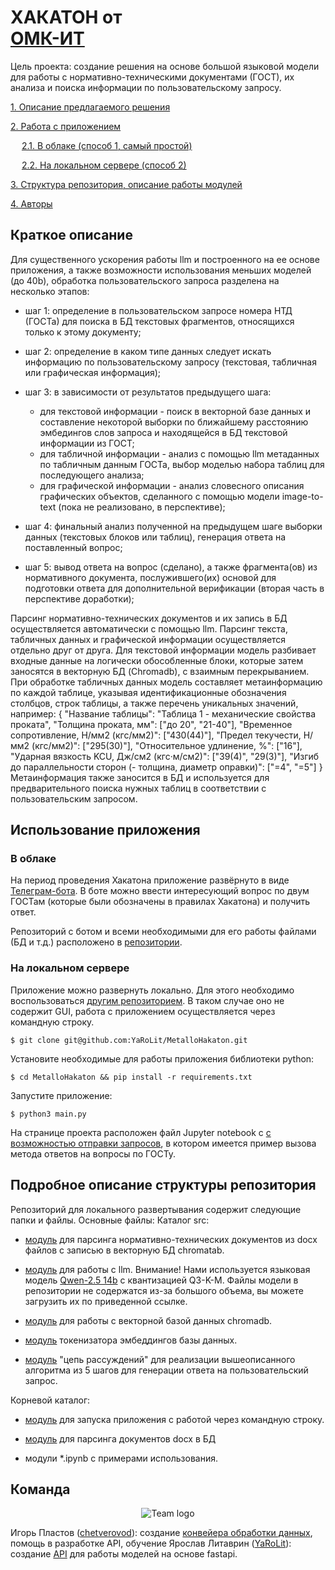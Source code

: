 # ХАКАТОН от<br>[ОМК-ИТ](https://habr.com/ru/companies/omk-it/articles/850434/?telegram_habr)
Цель проекта: создание решения на основе большой языковой модели для работы с нормативно-техническими документами (ГОСТ), их анализа и поиска информации по пользовательскому запросу.

[1. Описание предлагаемого решения](#краткое-описание)

[2. Работа с приложением](#использование-приложения)

&emsp; [2.1. В облаке (способ 1, самый простой)](#в-облаке)

&emsp; [2.2. На локальном сервере (способ 2)](#на-локальном-сервере)

[3. Структура репозитория, описание работы модулей](#подробное-описание-структуры-репозитория)

[4. Авторы](README.md#команда)

## Краткое описание

Для существенного ускорения работы llm и построенного на ее основе приложения, а также возможности использования меньших моделей (до 40b), обработка пользовательского запроса разделена на несколько этапов:

- шаг 1: определение в пользовательском запросе номера НТД (ГОСТа) для поиска в БД текстовых фрагментов, относящихся только к этому документу;

- шаг 2: определение в каком типе данных следует искать информацию по пользовательскому запросу (текстовая, табличная или графическая информация);

- шаг 3: в зависимости от результатов предыдущего шага:
    * для текстовой информации - поиск в векторной базе данных и составление некоторой выборки по ближайшему расстоянию эмбедингов слов запроса и находящейся в БД текстовой информации из ГОСТ;
    * для табличной информации - анализ с помощью llm метаданных по табличным данным ГОСТа, выбор моделью набора таблиц для последующего анализа;
    * для графической информации - анализ словесного описания графических объектов, сделанного с помощью модели image-to-text (пока не реализовано, в перспективе);

- шаг 4: финальный анализ полученной на предыдущем шаге выборки данных (текстовых блоков или таблиц), генерация ответа на поставленный вопрос;

- шаг 5: вывод ответа на вопрос (сделано), а также фрагмента(ов) из нормативного документа, послужившего(их) основой для подготовки ответа для дополнительной верификации (вторая часть в перспективе доработки);

Парсинг нормативно-технических документов и их запись в БД осуществляется автоматически с помощью llm. Парсинг текста, табличных данных и графической информации осуществляется отдельно друг от друга. Для текстовой информации модель разбивает входные данные на логически обособленные блоки, которые затем заносятся в векторную БД (Chromadb), с взаимным перекрыванием. При обработке табличных данных модель составляет метаинформацию по каждой таблице, указывая идентификационные обозначения столбцов, строк таблицы, а также перечень уникальных значений, например:
{
"Название таблицы": "Таблица 1 - механические свойства проката",
"Толщина проката, мм": ["до 20", "21-40"],
"Временное сопротивление, Н/мм2 (кгс/мм2)": ["430(44)"],
"Предел текучести, Н/мм2 (кгс/мм2)": ["295(30)"],
"Относительное удлинение, %": ["16"],
"Ударная вязкость KCU, Дж/см2  (кгс·м/см2)": ["39(4)", "29(3)"],
"Изгиб до параллельности сторон (- толщина, диаметр оправки)": ["=4", "=5"]
}
Метаинформация также заносится в БД и используется для предварительного поиска нужных таблиц в соответствии с пользовательским запросом.

## Использование приложения

### В облаке

На период проведения Хакатона приложение развёрнуто в виде [Телеграм-бота](https://t.me/RadostTrudaMetalloInfoBot). В боте можно ввести интересующий вопрос по двум ГОСТам (которые были обозначены в правилах Хакатона) и получить ответ.

Репозиторий с ботом и всеми необходимыми для его работы файлами (БД и т.д.) расположено в [репозитории](https://github.com/chetverovod/MetalloInfoBot).


### На локальном сервере

Приложение можно развернуть локально. Для этого необходимо воспользоваться [другим репозиторием](https://github.com/YaRoLit/MetalloHakaton.git). В таком случае оно не содержит GUI, работа с приложением осуществляется через командную строку. 
```
$ git clone git@github.com:YaRoLit/MetalloHakaton.git
```
Установите необходимые для работы приложения библиотеки python:
```
$ cd MetalloHakaton && pip install -r requirements.txt 
```
Запустите приложение:
```
$ python3 main.py
```
На странице проекта расположен файл Jupyter notebook с [с возможностью отправки запросов](main_test.ipynb), в котором имеется пример вызова метода ответов на вопросы по ГОСТу. 

## Подробное описание структуры репозитория

Репозиторий для локального развертывания содержит следующие папки и файлы. Основные файлы:
Каталог src:
- [модуль](src/docx_parse.py) для парсинга нормативно-технических документов из docx файлов с записью в векторную БД chromatab.

- [модуль](src/llama_model_api.py) для работы с llm. Внимание! Нами используется языковая модель [Qwen-2.5 14b](https://huggingface.co/bartowski/Rombos-LLM-V2.6-Qwen-14b-GGUF) с квантизацией Q3-K-M. Файлы модели в репозитории не содержатся из-за большого объема, вы можете загрузить их по приведенной ссылке.

- [модуль](src/vbd_api.py) для работы с векторной базой данных chromadb.

- [модуль](src/embd_func.py) токенизатора эмбеддингов базы данных.

- [модуль](src/chain_of_thoughts.py) "цепь рассуждений" для реализации вышеописанного алгоритма из 5 шагов для генерации ответа на пользовательский запрос.

Корневой каталог:
- [модуль](main.py) для запуска приложения с работой через командную строку.

- [модуль](docx-parser.py) для парсинга документов docx в БД

- модули *.ipynb с примерами использования.

## Команда
<p align="center">
<img src = './images/logo.png' alt = 'Team logo' align='center'/>
</p>

Игорь Пластов ([chetverovod](https://github.com/chetverovod)): создание [конвейера обработки данных](preproc_position.py), помощь в разработке API, обучение 
Ярослав Литаврин ([YaRoLit](https://github.com/yarolit)): создание [API](https://github.com/YaRoLit/XAKATOH_2.git) для работы моделей на основе fastapi.
